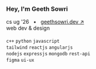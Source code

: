### Hey, I'm Geeth Sowri
cs ug '26 &nbsp;&nbsp;•&nbsp;&nbsp; [geethsowri.dev ↗](geethsowri-dev.vercel.app) <br>
web dev & design <br> <br>
`c++` `python` `javascript` <br>  `tailwind` `reactjs`  `angularjs` <br> `nodejs` `expressjs` `mongodb` `rest-api` <br> `figma` `ui-ux` <br>

